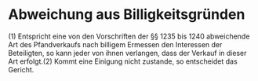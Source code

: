 # Abweichung aus Billigkeitsgründen

(1) Entspricht eine von den Vorschriften der §§ 1235 bis 1240 abweichende Art des Pfandverkaufs nach billigem Ermessen den Interessen der Beteiligten, so kann jeder von ihnen verlangen, dass der Verkauf in dieser Art erfolgt.(2) Kommt eine Einigung nicht zustande, so entscheidet das Gericht. 

